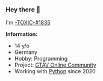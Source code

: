 ### Hey there 👋

I'm [-TOXIC-#1835](https://discord.com/users/856594604812009502/)

**Information:**
* 14 y/o
* Germany
* Hobby: Programming
* Project: [GTAV Online Community](https://gtav-online-community.com)
* Working with [Python](https://python.org) since 2020
